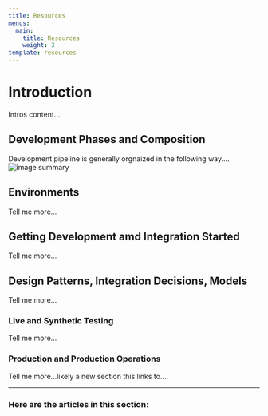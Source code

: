 ```yaml
---
title: Resources
menus:
  main:
    title: Resources
    weight: 2
template: resources
---
```


# Introduction
Intros content...

## Development Phases and Composition
Development pipeline is generally orgnaized in the following way....
![image summary](/images/ProcessSummary.png)

## Environments
Tell me more...

## Getting Development amd Integration Started
Tell me more...

## Design Patterns, Integration Decisions, Models
Tell me more...

### Live and Synthetic Testing
Tell me more...

### Production and Production Operations
Tell me more...likely a new section this links to....

***

### Here are the articles in this section:


